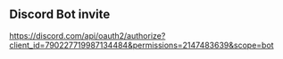 ## Discord Bot invite
https://discord.com/api/oauth2/authorize?client_id=790227719987134484&permissions=2147483639&scope=bot
